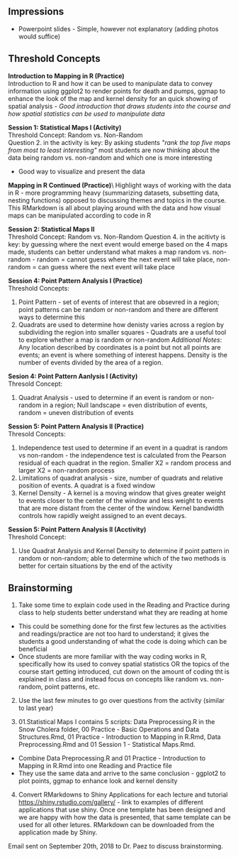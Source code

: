 ## Impressions ##

* Powerpoint slides - Simple, however not explanatory (adding photos would suffice) 

## Threshold Concepts ##
**Introduction to Mapping in R (Practice)**\
Introduction to R and how it can be used to manipulate data to convey information using ggplot2 to render points for death and pumps, ggmap to enhance the look of the map and kernel density for an quick showing of spatial analysis - *Good introduction that draws students into the course and how spatial statistics can be used to manipulate data*

**Session 1: Statistical Maps I (Activity)**\
Threshold Concept: Random vs. Non-Random\
Question 2. in the activity is key: By asking students *"rank the top five maps from most to least interesting"* most students are now thinking about the data being random vs. non-random and which one is more interesting 
* Good way to visualize and present the data 

**Mapping in R Continued (Practice)**\ 
Highlight ways of working with the data in R - more programming heavy (summarizing datasets, subsetting data, nesting functions) opposed to discussing themes and topics in the course.
This RMarkdown is all about playing around with the data and how visual maps can be manipulated according to code in R 

**Session 2: Statistical Maps II**\
Threshold Concept: Random vs. Non-Random
Question 4. in the acitivty is key: by guessing where the next event would emerge based on the 4 maps made, students can better understand what makes a map random vs. non-random - random = cannot guess where the next event will take place, non-random = can guess where the next event will take place 

**Session 4: Point Pattern Analysis I (Practice)**\
Threshold Concepts: 
1. Point Pattern - set of events of interest that are obsevred in a region; point patterns can be random or non-random and there are different ways to determine this
2. Quadrats are used to determine how denisty varies across a region by subdividing the region into smaller squares - Quadrats are a useful tool to explore whether a map is random or non-random 
_Additional Notes_: Any location described by coordinates is a point but not all points are events; an event is where something of interest happens. Density is the number of events divided by the area of a region. 

**Sesion 4: Point Pattern Aanlysis I (Activity)**\
Thresold Concept: 
1. Quadrat Analysis - used to determine if an event is random or non-random in a region; Null landscape = even distribution of events, random = uneven distribution of events  

**Session 5: Point Pattern Analysis II (Practice)**\
Thresold Concepts: 
1. Independence test used to determine if an event in a quadrat is random vs non-random - the independence test is calculated from the Pearson residual of each quadrat in the region. Smaller X2 = random process and larger X2 = non-random process 
2. Limitations of quadrat analysis - size, number of quadrats and relative position of events. A quadrat is a fixed window  
3. Kernel Density - A kernel is a moving window that gives greater weight to events closer to the center of the window and less weight to events that are more distant from the center of the window. Kernel bandwidth controls how rapidly weight assigned to an event decays.

**Session 5: Point Pattern Analysis II (Acctivity)**\
Threshold Concept: 
1. Use Quadrat Analysis and Kernel Density to determine if point pattern in random or non-random; able to determine which of the two methods is better for certain situations by the end of the activity

## Brainstorming ##
1. Take some time to explain code used in the Reading and Practice during class to help students better understand what they are reading at home 
* This could be something done for the first few lectures as the activities and readings/practice are not too hard to understand; it gives the students a good understanding of what the code is doing which can be beneficial 
* Once students are more familiar with the way coding works in R, specifically how its used to convey spatial statistics OR the topics of the course start getting introduced, cut down on the amount of coding tht is explained in class and instead focus on concepts like random vs. non-random, point patterns, etc. 

2. Use the last few minutes to go over questions from the activity (similar to last year) 

3. 01.Statistical Maps I contains 5 scripts: Data Preprocessing.R in the Snow Cholera folder, 00 Practice - Basic Operations and Data Structures.Rmd, 01 Practice - Introduction to Mapping in R.Rmd, Data Preprocessing.Rmd and 01 Session 1 - Statistical Maps.Rmd. 
* Combine Data Preprocessing.R and 01 Practice - Introduction to Mapping in R.Rmd into one Reading and Practice file
* They use the same data and arrive to the same conclusion - ggplot2 to plot points, ggmap to enhance look and kernel density 

4. Convert RMarkdowns to Shiny Applications for each lecture and tutorial
https://shiny.rstudio.com/gallery/ - link to examples of different applications that use shiny. Once one template has been designed and we are happy with how the data is presented, that same template can be used for all other letures. RMarkdown can be downloaded from the application made by Shiny. 

Email sent on September 20th, 2018 to Dr. Paez to discuss brainstorming. 
